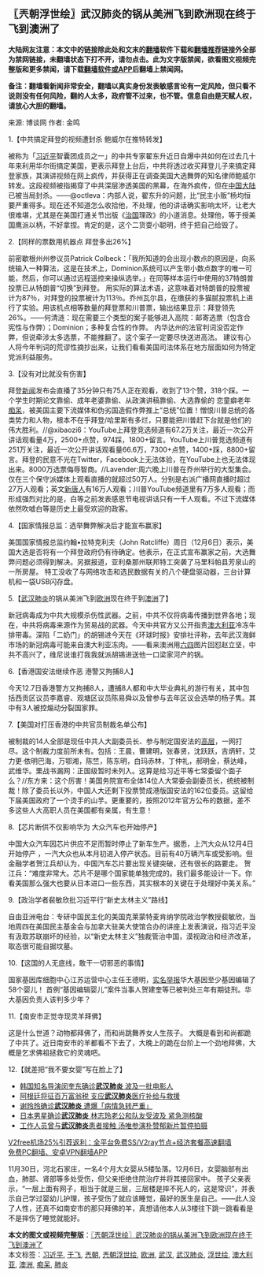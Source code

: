  <h2>〖兲朝浮世绘〗武汉肺炎的锅从美洲飞到欧洲现在终于飞到澳洲了</h2> <p class="notice"><b>大陆网友注意：本文中的链接除此处和文末的<a href="https://github.com/bannedbook/fanqiang" >翻墙</a>软件下载和<a href="https://github.com/killgcd/justmysocks/blob/master/README.md">翻墙推荐</a>链接外全部为禁网链接，未翻墙状态下打不开，请勿点击。此为文字版禁闻，欲看图文视频完整版和更多禁闻，请下载<a href="https://github.com/bannedbook/fanqiang">翻墙软件或APP</a>后翻墙上禁闻网。</p><p>备注：翻墙看新闻非常安全，翻墙以真实身份发表敏感言论有一定风险，但只看不说则没有任何风险，翻的人太多，政府管不过来，也不管。信息自由是天赋人权，请放心大胆的翻墙。</b></p>  <div class="entry"> <p>来源:&nbsp;博谈网                            作者:&nbsp;金鸣                           </p> <p>1.【中共搞定拜登的视频遭封杀 鲍威尔在推特转发】</p> <p></p> <p>被称为「<a href="https://www.bannedbook.org/bnews/tag/%e4%b9%a0%e8%bf%91%e5%b9%b3/" class="st_tag internal_tag" rel="tag" title="标签 习近平 下的日志">习近平</a>智囊团成员之一」的中共专家翟东升近日自爆中共如何在过去几十年来利用华尔街搞定美国，更表示拜登上台后，中共将透过收买拜登儿子来搞定拜登家族，其演讲视频在网上疯传，并获得正在调查美国大选舞弊的知名律师鲍威尔转发。这段视频被指揭穿了中共深层渗透美国的黑幕，在海外疯传，但在<span class='wp_keywordlink_affiliate'><a href="https://www.bannedbook.org/" title="中国" target="_blank">中国</a></span><span class='wp_keywordlink_affiliate'><a href="https://www.bannedbook.org/" title="大陆" target="_blank">大陆</a></span>已被当局封杀。——@octleva：内部人说，翟东升的问题，比“民主小贩”杨均恒要严重得多。现在还不知道怎么收拾他，不处理，他的讲话确实影响太坏，让老大很难堪，尤其是在美国打通关节出版《<span class='wp_keywordlink'><a href="https://www.bannedbook.org/forum24/topic8925.html" title="《治国大道》" target="_blank">治国</a></span>理政》的小道消息。处理他，等于授美国鹰派以柄，不好拿捏。肯定的是，这个二货耍小聪明，终于把自己给毁了。</p> <p>2.【同样的票数用机器点 拜登多出26%】</p> <p></p> <p>前密歇根州州参议员Patrick Colbeck：「我所知道的会出现小数点的原因是，向系统输入一种算法，这是在技术上，Dominion系统可以产生带小数点数字的唯一可能，然后，你可以通过远程遥控来操纵选举。」在同等样本运行中使用的37特朗普投票已从特朗普“切换”到拜登。 用实际的算法术语，这意味着对特朗普的投票被计为87％，对拜登的投票被计为113％。乔州瓦尔县，在缴获的多猫腻投票机上进行了实验。用该机点相等数量的拜登票和川普票，输出结果显示：拜登领先26%。——何清涟：现在需要三个类型的案子能够进入高院：邮寄选票（包含合宪性与作弊）；Dominion；多种复合性的作弊。 内华达州的法官判词没否定作弊，但说牵涉太多选票，不能推翻了。这个案子一定要尽快送进高法。 建议有心人将今年判词的荒谬性摘抄出来，让我们看看美国司法体系在地方层面如何为特定党派利益服务。</p> <p>3.【没有对比就没有伤害】</p> <p></p>  <p>拜登<span class='wp_keywordlink_affiliate'><a href="https://www.bannedbook.org/" title="新闻">新闻</a></span>发布会直播了35分钟只有75人正在观看，收到了13个赞，318个踩。一个学生时期论文靠偷、成年老婆靠偷、从政演讲稿靠偷、大选靠偷的 恋童癖老年<a href="https://www.bannedbook.org/bnews/tag/%E7%97%B4%E5%91%86/" class="st_tag internal_tag" rel="tag" title="标签 痴呆 下的日志">痴呆</a>，被美国主要下流媒体和伪劣国造假作弊推上“总统”位置！憎恨川普总统的各类势力和人物，根本不在乎拜登/哈里斯有多烂，只要能把川普赶下台就是他们的伟大胜利。//@xibaozi6：YouTube上拜登竞选频道有67.2万关注，最近一次公开讲话观看量4万，2500+点赞，974踩，1800+留言。YouTube上川普竞选频道有251万关注，最近一次公开讲话观看量66.6万，7300+点赞，1400+踩，8800+留言。拜登的民意不光在Twitter，Facebook上无法体验，在YouTube上也无法体现出来。8000万选票侮辱智商。//Lavender:周六晚上川普在乔州举行的大型集会。仅在三个保守派媒体上观看直播的就超过50万人。分别是右派广播网直播时超过27万人观看；英文<span class='wp_keywordlink_affiliate'><a href="https://www.ntdtv.com/" title="新唐人">新唐人</a></span>有16万人观看；川普YouTube频道里有7万多人观看；而形成强烈对比的是，白等之前发表感恩节电视讲话只有一千人观看。不过下流媒体依然吹嘘白等是历史上最受欢迎的政客。</p> <p>4.【国家情报总监：选举舞弊解决后才能宣布赢家】</p> <p></p> <p>美国国家情报总监约翰•拉特克利夫（John Ratcliffe）周日（12月6日）表示，美国大选是否将有一个拜登政府仍有待确定。他表示，在正式宣布赢家之前，大选舞弊问题必须得到解决。另据报道，亚利桑那州联邦特工突袭了马里科帕县芳泉山的一所房屋。 特工没收了与网络攻击和选民数据有关的八个硬盘驱动器，三台计算机和一袋USB闪存盘。</p> <p>5.【<a href="https://www.bannedbook.org/bnews/tag/%e6%ad%a6%e6%b1%89/" class="st_tag internal_tag" rel="tag" title="标签 武汉 下的日志">武汉</a><a href="https://www.bannedbook.org/bnews/tag/%e8%82%ba%e7%82%8e/" class="st_tag internal_tag" rel="tag" title="标签 肺炎 下的日志">肺炎</a>的锅从美洲飞到<a href="https://www.bannedbook.org/bnews/tag/%e6%ac%a7%e6%b4%b2/" class="st_tag internal_tag" rel="tag" title="标签 欧洲 下的日志">欧洲</a>现在终于到<a href="https://www.bannedbook.org/bnews/tag/%e6%be%b3%e6%b4%b2/" class="st_tag internal_tag" rel="tag" title="标签 澳洲 下的日志">澳洲</a>了】</p> <p></p> <p>新冠病毒成为中共大规模杀伤性武器。之前，中共不仅将病毒传播到世界各地；现在，中共将病毒来源作为贸易战的武器。今天中共官方又公开指责<a href="https://www.bannedbook.org/bnews/tag/%e6%be%b3%e5%a4%a7%e5%88%a9%e4%ba%9a/" class="st_tag internal_tag" rel="tag" title="标签 澳大利亚 下的日志">澳大利亚</a>冷冻牛排带毒。深陷「二奶门」的胡锡进今天在《环球时报》安排社评称，去年武汉海鲜市场的新冠病毒可能来自澳大利亚冻肉。——看来澳洲用<span class='wp_keywordlink'><a href="https://www.bannedbook.org/forum2/topic2509.html" title="《中国六四真相》" target="_blank">六四</a></span>图片回怼赵立坚，中共不高兴了，维尼说谁打我我就派胡锡进送他一口梁家河产的锅。</p> <p>6.【香港国安法继续作恶 港警又拘捕8人】</p> <p></p>  <p>今天12.7日香港警方又拘捕8人，遭捕8人都和中大毕业典礼的游行有关，其中包括西贡区议员李嘉睿、观塘区议员陈易舜以及曾参与去年区议会选举的杨子隽。其中有3人被控煽动分裂国家罪。</p> <p>7.【美国对打压香港的中共官员制裁名单公布】</p> <p></p> <p>被制裁的14人全部是现任中共人大副委员长、参与制定国安法的<span class='wp_keywordlink_affiliate'><a href="https://www.bannedbook.org/bnews/ccpdope/" title="中共高层内幕" target="_blank">高层</a></span>，一网打尽。这个制裁力度前所未有。包括：王晨，曹建明，张春贤，沈跃跃，吉炳轩，艾力更·依明巴海，万鄂湘，陈竺，陈东明，白玛赤林，丁仲礼，郝明金，蔡达峰，武维华。栗战书漏网：正国级暂时未列入。这算是给习近平等七常委留个面子么？//东方来：这个厉害！美国务院宣布全体14位人大常委会副委员长，统统被制裁！除了委员长以外，中国人大还剩下投票赞成港版国安法的162位委员。这留给下届美国政府了一个烫手的山芋。更重要的，按照2012年官方公布的数据，差不多这些人大高职人员在美国都有亲属，有生意！</p> <p>8.【芯片断供不仅影响华为 大众汽车也开始停产】</p> <p></p> <p>中国大众汽车因芯片供应不足而暂时停止了新车生产。据悉，上汽大众从12月4日开始停产 ，一汽大众也从本月初进入停产状态。目前有40万辆汽车或受影响。但金融学者贺江兵却认为，中国汽车芯片要出现关键突破，还有很长的路要走。 贺江兵：“难度非常大。芯片不是哪个国家能单独完成的。我们最多能设计一下。你看美国那么强大也要从日本进口一些东西，其实根本的关键在于处理好中美关系。”</p> <p>9.【政治学者裴敏欣批习近平行“新史太林主义”路线】</p> <p></p>  <p>自由亚洲电台：专研中国民主化的美国克莱蒙特麦肯纳学院政治学教授裴敏欣，当地周四在美国民主基金会与加拿大驻美大使馆合办的讲座上发表演说，指习近平没有汲取苏联崩坏的经验，以“新史太林主义”独裁管治中国，漠视政治和经济改革，取态很可能自掘坟墓。</p> <p>10.【这国的人无底线，敢干一切邪恶的事情】</p> <p></p> <p>国家基因库细胞中心江苏运营中心主任王德明，<span class='wp_keywordlink'><a href="https://www.bannedbook.org/forum30/" title="我要举报贪官 网络举报贪污" target="_blank">实名举报</a></span>华大基因至少基因编辑了58个婴儿！ 首例“基因编辑婴儿”案件当事人贺建奎等已被判处三年有期徒刑。华大基因负责人该判多少年？</p> <p>11.【南安市正觉寺现灵羊拜佛】</p> <p></p> <p>这是什么世道？动物都拜佛了，而和尚跳舞养女人生孩子。 大概是看到和尚都跪了中共了。近日南安市的羊都看不下去了，大晚上的跪在台阶上一个劲地拜佛，大概是乞求佛祖拯救它的灵魂吧。</p> <p>12.【就差把“我不要女婴”写在脸上了】</p> <p></p>  <ul class='op-related-articles' title='相关阅读'> <li><a href='https://www.bannedbook.org/bnews/yule/20201207/1443492.html' target='_blank'>韩国知名导演闵奎东确诊<b>武汉肺炎</b> 波及一批电影人</a></li> <li><a href='https://www.bannedbook.org/bnews/cnnews/20201207/1443342.html' target='_blank'>阿根廷将征百万富翁税 支应<b>武汉肺炎</b>医疗补给与救援</a></li> <li><a href='https://www.bannedbook.org/bnews/yule/20201204/1441961.html' target='_blank'>谢玲玲确诊<b>武汉肺炎</b> 遭爆「病情急转严重」</a></li> <li><a href='https://www.bannedbook.org/bnews/yule/20201204/1441791.html' target='_blank'>日本男星确诊<b>武汉肺炎</b> 林志玲老公和队友受波及 紧急测核酸</a></li> <li><a href='https://www.bannedbook.org/bnews/yule/20201201/1439965.html' target='_blank'>工作人员曾与<b>武汉肺炎</b>患者接触 汤唯参演朴赞郁新片暂停拍摄</a></li> </ul> <p class="texttj"> <a href="https://github.com/bannedbook/fanqiang/wiki/V2ray%E6%9C%BA%E5%9C%BA" target="_blank">V2free机场25%引荐返利：全平台免费SS/V2ray节点+经济套餐高速翻墙</a><br/> <a href="https://github.com/bannedbook/fanqiang/wiki/%E7%A6%81%E9%97%BB%E7%BD%91%E5%AE%89%E5%8D%93%E7%BF%BB%E5%A2%99%E6%96%B0%E9%97%BBAPP" target="_blank">免费PC翻墙、安卓VPN翻墙APP</a></p><p>11月30日，河北石家庄，一名4个月大女婴从5楼坠落。12月6日，女婴脑部有出血，肺部、肾部等多处受伤，但父亲拒绝住院治疗并将其接回家中。 孩子父亲表示，“一层上面有网子，相当于就是三层，三层楼是摔不死人的，这是常识”，并表示自己学过婴幼儿护理，孩子受伤了就应该睡觉，最好的医生是自己。——此人没了人性，还真不如南安市的那只拜佛的羊，真想请他本人从3楼往下跳一跳看看是不是摔伤了睡觉就能好。</p><a name='sharetosocial'></a>       <div><b>本文的图文或视频完整版</b>：<a href='https://www.bannedbook.org/bnews/ssgc/20201208/1443776.html'>〖兲朝浮世绘〗武汉肺炎的锅从美洲飞到欧洲现在终于飞到澳洲了</a></div>  </div><!--END ENTRY--> <div class="postfooter"> <div>本文标签：<a href="https://www.bannedbook.org/bnews/tag/%e4%b9%a0%e8%bf%91%e5%b9%b3/" rel="tag">习近平</a>, <a href="https://www.bannedbook.org/bnews/tag/%e4%ba%8e%e9%a3%9e/" rel="tag">于飞</a>, <a href="https://www.bannedbook.org/bnews/tag/%e5%85%b2%e6%9c%9d/" rel="tag">兲朝</a>, <a href="https://www.bannedbook.org/bnews/tag/%e5%85%b2%e6%9c%9d%e6%b5%ae%e4%b8%96%e7%bb%98/" rel="tag">兲朝浮世绘</a>, <a href="https://www.bannedbook.org/bnews/tag/%e6%ac%a7%e6%b4%b2/" rel="tag">欧洲</a>, <a href="https://www.bannedbook.org/bnews/tag/%e6%ad%a6%e6%b1%89/" rel="tag">武汉</a>, <a href="https://www.bannedbook.org/bnews/tag/%e6%ad%a6%e6%b1%89%e8%82%ba%e7%82%8e/" rel="tag">武汉肺炎</a>, <a href="https://www.bannedbook.org/bnews/tag/%E6%B5%AE%E4%B8%96%E7%BB%98/" rel="tag">浮世绘</a>, <a href="https://www.bannedbook.org/bnews/tag/%e6%be%b3%e5%a4%a7%e5%88%a9%e4%ba%9a/" rel="tag">澳大利亚</a>, <a href="https://www.bannedbook.org/bnews/tag/%e6%be%b3%e6%b4%b2/" rel="tag">澳洲</a>, <a href="https://www.bannedbook.org/bnews/tag/%E7%97%B4%E5%91%86/" rel="tag">痴呆</a>, <a href="https://www.bannedbook.org/bnews/tag/%e8%82%ba%e7%82%8e/" rel="tag">肺炎</a></div>  </div><!--END POSTFOOTER--> 